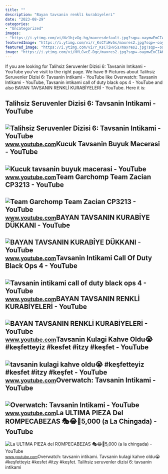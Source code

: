 ```yaml
---
title: ""
description: "Bayan tavsanin renkli̇ kurabi̇yeleri̇"
date: "2023-08-29"
categories:
- "Uncategorized"
images:
- "https://i.ytimg.com/vi/Nz1hjvGg-hg/maxresdefault.jpg?sqp=-oaymwEmCIAKENAF8quKqQMa8AEB-AH-CYAC0AWKAgwIABABGH8gIig_MA8=&amp;rs=AOn4CLAsz9lPfIQtxHlAdwf5OUyS6rjJKA"
featuredImage: "https://i.ytimg.com/vi/r_KsCTiHv5s/maxres2.jpg?sqp=-oaymwEoCIAKENAF8quKqQMcGADwAQH4Ac4FgAKACooCDAgAEAEYZSBaKEowDw==&amp;rs=AOn4CLAduqKG8uaQRdXQhKb1OSQgZoYc7Q"
featured_image: "https://i.ytimg.com/vi/r_KsCTiHv5s/maxres2.jpg?sqp=-oaymwEoCIAKENAF8quKqQMcGADwAQH4Ac4FgAKACooCDAgAEAEYZSBaKEowDw==&amp;rs=AOn4CLAduqKG8uaQRdXQhKb1OSQgZoYc7Q"
image: "https://i.ytimg.com/vi/HYLCwcE-Dgc/maxres2.jpg?sqp=-oaymwEoCIAKENAF8quKqQMcGADwAQH4AYwCgALgA4oCDAgAEAEYRSBHKGUwDw==&amp;rs=AOn4CLC_ulBvmvqa2cf2uT56Qfk3FCYaDA"
---
```


If you are looking for Talihsiz Seruvenler Dizisi 6: Tavsanin Intikami - YouTube you've visit to the right page. We have 9 Pictures about Talihsiz Seruvenler Dizisi 6: Tavsanin Intikami - YouTube like Overwatch: Tavsanin Intikami - YouTube, Tavsanin intikami call of duty black ops 4 - YouTube and also BAYAN TAVSANIN RENKLİ KURABİYELERİ - YouTube. Here it is:

Talihsiz Seruvenler Dizisi 6: Tavsanin Intikami - YouTube
---------------------------------------------------------

 ![Talihsiz Seruvenler Dizisi 6: Tavsanin Intikami - YouTube](https://i.ytimg.com/vi/MusEaFf2Blc/maxresdefault.jpg) <small>www.youtube.com</small>Kucuk Tavsanin Buyuk Macerasi - YouTube
---------------------------------------

 ![Kucuk tavsanin buyuk macerasi - YouTube](https://i.ytimg.com/vi/HAtaQ6jLWj4/maxresdefault.jpg?sqp=-oaymwEmCIAKENAF8quKqQMa8AEB-AHOBYACuAiKAgwIABABGEMgUChlMA8=&rs=AOn4CLDJGicCOnB49ZMIsW2kepBdhatGOg) <small>www.youtube.com</small>Team Garchomp Team Zacian CP3213 - YouTube
------------------------------------------

 ![Team Garchomp Team Zacian CP3213 - YouTube](https://i.ytimg.com/vi/HYLCwcE-Dgc/maxres2.jpg?sqp=-oaymwEoCIAKENAF8quKqQMcGADwAQH4AYwCgALgA4oCDAgAEAEYRSBHKGUwDw==&rs=AOn4CLC_ulBvmvqa2cf2uT56Qfk3FCYaDA) <small>www.youtube.com</small>BAYAN TAVSANIN KURABİYE DÜKKANI - YouTube
-----------------------------------------

 ![BAYAN TAVSANIN KURABİYE DÜKKANI - YouTube](https://i.ytimg.com/vi/mVG2XnYuKjQ/maxresdefault.jpg?sqp=-oaymwEmCIAKENAF8quKqQMa8AEB-AH-CYAC0AWKAgwIABABGGUgTihCMA8=&rs=AOn4CLCGcCWWdXBGW7Jf-DGV17v9MxtJ0A) <small>www.youtube.com</small>Tavsanin Intikami Call Of Duty Black Ops 4 - YouTube
----------------------------------------------------

 ![Tavsanin intikami call of duty black ops 4 - YouTube](https://i.ytimg.com/vi/rHwRYiLFA18/maxresdefault.jpg) <small>www.youtube.com</small>BAYAN TAVSANIN RENKLİ KURABİYELERİ - YouTube
--------------------------------------------

 ![BAYAN TAVSANIN RENKLİ KURABİYELERİ - YouTube](https://i.ytimg.com/vi/Nz1hjvGg-hg/maxresdefault.jpg?sqp=-oaymwEmCIAKENAF8quKqQMa8AEB-AH-CYAC0AWKAgwIABABGH8gIig_MA8=&rs=AOn4CLAsz9lPfIQtxHlAdwf5OUyS6rjJKA) <small>www.youtube.com</small>Tavsanin Kulagi Kahve Oldu😭 #keşfetteyiz #kesfet #itzy #keşfet - YouTube
------------------------------------------------------------------------

 ![tavsanin kulagi kahve oldu😭 #keşfetteyiz #kesfet #itzy #keşfet - YouTube](https://i.ytimg.com/vi/r_KsCTiHv5s/maxres2.jpg?sqp=-oaymwEoCIAKENAF8quKqQMcGADwAQH4Ac4FgAKACooCDAgAEAEYZSBaKEowDw==&rs=AOn4CLAduqKG8uaQRdXQhKb1OSQgZoYc7Q) <small>www.youtube.com</small>Overwatch: Tavsanin Intikami - YouTube
--------------------------------------

 ![Overwatch: Tavsanin Intikami - YouTube](https://i.ytimg.com/vi/Btz72nQXd9M/maxresdefault.jpg) <small>www.youtube.com</small>La ULTIMA PIEZA Del ROMPECABEZAS 🎭😂🧘5,000 (a La Chingada) - YouTube
-------------------------------------------------------------------

 ![La ULTIMA PIEZA del ROMPECABEZAS 🎭😂🧘5,000 (a la chingada) - YouTube](https://i.ytimg.com/vi/KdZ3OosEZ6s/hq2.jpg?sqp=-oaymwEoCOADEOgC8quKqQMcGADwAQH4Ad4EgAK4CIoCDAgAEAEYZSBMKGMwDw==&rs=AOn4CLCfzFvJaPoNerKMbSKycXF-fCyaDA) <small>www.youtube.com</small>Overwatch: tavsanin intikami. Tavsanin kulagi kahve oldu😭 #keşfetteyiz #kesfet #itzy #keşfet. Talihsiz seruvenler dizisi 6: tavsanin intikami
